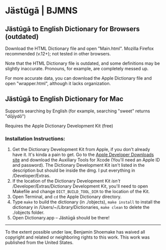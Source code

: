 # Jästūgā | BJMNS

## Jästūgā to English Dictionary for Browsers (outdated)

Download the HTML Dictionary file and open "Main.html". Mozilla Firefox recommended (v.12+); not tested in other browsers.

Note that the HTML Dictionary file is outdated, and some definitions may be slightly inaccurate. Pronouns, for example, are completely messed up.

For more accurate data, you can download the Apple Dictionary file and open "wrapper.html", although it lacks organization.

## Jästūgā to English Dictionary for Mac

Supports searching by English (for example, searching "sweet" returns "dōjiydō")

Requires the Apple Dictionary Development Kit (free)

### Installation Instructions:

1. Get the Dictionary Development Kit from Apple, if you don't already have it. It's kinda a pain to get. Go to the [Apple Developer Downloads site](http://developer.apple.com/downloads) and download the Auxiliary Tools for Xcode (You'll need an Apple ID and password). The Dictionary Development Kit isn't listed in the description but should be inside the dmg. I put everything in /Developer/Extras.
2. If the location of the Dictionary Development Kit _isn't_ /Developer/Extras/Dictionary Development Kit, you'll need to open Makefile and change `DICT_BUILD_TOOL_DIR` to the location of the Kit.
3. Open Terminal, and `cd` the Apple Dictionary directory.
4. Type `make` to build the dictionary (in ./objects), `make install` to install the dictionary in /Users/~/Library/Dictionaries, `make clean` to delete the ./objects folder.
5. Open Dictionary.app – Jästūgā should be there!

---

To the extent possible under law, Benjamin Shoemake has waived all copyright and related or neighboring rights to this work. This work was published from the United States.
